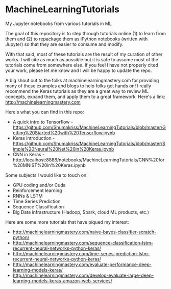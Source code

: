 # MachineLearningTutorials
My Jupyter notebooks from various tutorials in ML

The goal of this repository is to step through tutorials online (1) to learn from them and (2) to repackage them as iPython notebooks (written with Jupyter) so that they are easier to consume and modify.

With that said, most of these tutorials are the result of my curation of other works. I will cite as much as possible but it is safe to assume most of the tutorials come from somewhere else. If you feel I have not properly cited your work, please let me know and I will be happy to update the repo.

A big shout out to the folks at machinelearningmastery.com for providing many of these examples and blogs to help folks get hands on! I really recommend the Keras tutorials as they are a great way to review ML concepts, expand them, and apply them to a great framework. Here's a link:
http://machinelearningmastery.com

Here's what you can find in this repo:
* A quick intro to Tensorflow -  https://github.com/Shumakriss/MachineLearningTutorials/blob/master/Getting%20Started%20with%20Tensorflow.ipynb
* Keras introduction - https://github.com/Shumakriss/MachineLearningTutorials/blob/master/Simple%20Neural%20Net%20in%20Keras.ipynb
* CNN in Keras - http://localhost:8888/notebooks/MachineLearningTutorials/CNN%20for%20MNIST%20in%20Keras.ipynb

Some subjects I would like to touch on:
* GPU coding and/or Cuda
* Reinforcement learning
* RNNs & LSTM
* Time Series Prediction
* Sequence Classification
* Big Data infrastructure (Hadoop, Spark, cloud ML products, etc.)

Here are some more tutorials that have piqued my interest:
* http://machinelearningmastery.com/naive-bayes-classifier-scratch-python/
* http://machinelearningmastery.com/sequence-classification-lstm-recurrent-neural-networks-python-keras/
* http://machinelearningmastery.com/time-series-prediction-lstm-recurrent-neural-networks-python-keras/
* http://machinelearningmastery.com/evaluate-performance-deep-learning-models-keras/
* http://machinelearningmastery.com/develop-evaluate-large-deep-learning-models-keras-amazon-web-services/
